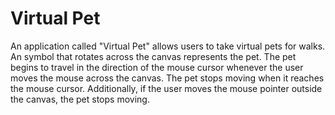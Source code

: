 # Virtual Pet

An application called "Virtual Pet" allows users to take virtual pets for walks.  An symbol that rotates across the canvas represents the pet.  The pet begins to travel in the direction of the mouse cursor whenever the user moves the mouse across the canvas.  The pet stops moving when it reaches the mouse cursor.  Additionally, if the user moves the mouse pointer outside the canvas, the pet stops moving.
